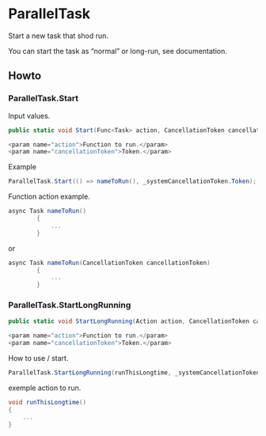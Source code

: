 # ParallelTask

Start a new task that shod run. 

You can start the task as “normal” or long-run, see documentation.



## Howto

### ParallelTask.Start

Input values.

```csharp
public static void Start(Func<Task> action, CancellationToken cancellationToken)

<param name="action">Function to run.</param>
<param name="cancellationToken">Token.</param>
```

Example

```csharp
ParallelTask.Start(() => nameToRun(), _systemCancellationToken.Token);
```

Function action example.
```csharp
async Task nameToRun()
        {
            ...
        }
```

or

```csharp
async Task nameToRun(CancellationToken cancellationToken)
        {
            ...
        }
```

### ParallelTask.StartLongRunning

```csharp
public static void StartLongRunning(Action action, CancellationToken cancellationToken)

<param name="action">Function to run.</param>
<param name="cancellationToken">Token.</param>
```

How to use / start.

```csharp
ParallelTask.StartLongRunning(runThisLongtime, _systemCancellationToken.Token);
```

exemple action to run.

```csharp
void runThisLongtime()
{
    ...
}
```
